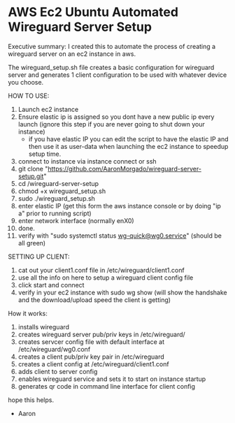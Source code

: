 # AWS Ec2 Ubuntu Automated Wireguard Server Setup
Executive summary: I created this to automate the process of creating a wireguard server on an ec2 instance in aws.

The wireguard_setup.sh file creates a basic configuration for wireguard server and generates 1 client configuration to be used with whatever device you choose.

HOW TO USE:
1. Launch ec2 instance
2. Ensure elastic ip is assigned so you dont have a new public ip every launch (ignore this step if you are never going to shut down your instance)
   - if you have elastic IP you can edit the script to have the elastic IP and then use it as user-data when launching the ec2 instance to speedup      setup time.
4. connect to instance via instance connect or ssh
5. git clone "https://github.com/AaronMorgado/wireguard-server-setup.git"
6. cd /wireguard-server-setup
7. chmod +x wireguard_setup.sh
8. sudo ./wireguard_setup.sh
9. enter elastic IP (get this form the aws instance console or by doing "ip a" prior to running script)
10. enter network interface (normally enX0)
11. done.
12. verify with "sudo systemctl status wg-quick@wg0.service" (should be all green)

SETTING UP CLIENT:
1. cat out your client1.conf file in /etc/wireguard/client1.conf
2. use all the info on here to setup a wireguard client config file
3. click start and connect
4. verify in your ec2 instance with sudo wg show (will show the handshake and the download/upload speed the client is getting)

How it works:
1. installs wireguard
2. creates wireguard server pub/priv keys in /etc/wireguard/
3. creates servcer config file with default interface at /etc/wireguard/wg0.conf
4. creates a client pub/priv key pair in /etc/wireguard
5. creates a client config at /etc/wireguard/client1.conf
6. adds client to server config
7. enables wireguard service and sets it to start on instance startup
8. generates qr code in command line interface for client config

hope this helps.

- Aaron
